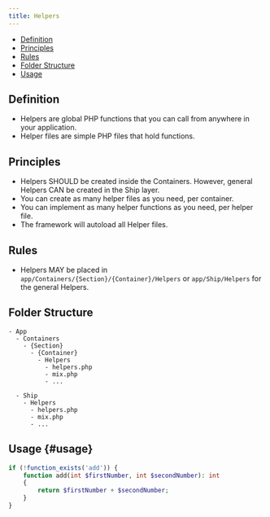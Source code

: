 ```yaml
---
title: Helpers
---
```


- [Definition](#definition)
- [Principles](#principles)
- [Rules](#rules)
- [Folder Structure](#folder-structure)
- [Usage](#usage)

## Definition

- Helpers are global PHP functions that you can call from anywhere in your application.
- Helper files are simple PHP files that hold functions.

## Principles

- Helpers SHOULD be created inside the Containers. However, general Helpers CAN be created in the Ship layer.
- You can create as many helper files as you need, per container.
- You can implement as many helper functions as you need, per helper file.
- The framework will autoload all Helper files.

## Rules

- Helpers MAY be placed in `app/Containers/{Section}/{Container}/Helpers` or `app/Ship/Helpers` for the general Helpers.

## Folder Structure

```
- App
  - Containers
    - {Section}
      - {Container}
        - Helpers
          - helpers.php
          - mix.php
          - ...

  - Ship
    - Helpers
      - helpers.php
      - mix.php
      - ...
```

## Usage {#usage}

```php
if (!function_exists('add')) {
    function add(int $firstNumber, int $secondNumber): int
    {
        return $firstNumber + $secondNumber;
    }
}
```
